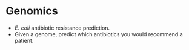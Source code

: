 # Genomics

-   *E. coli* antibiotic resistance prediction.
-   Given a genome, predict which antibiotics you would recommend a patient.
